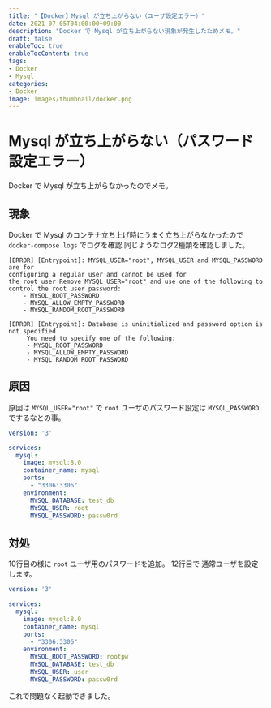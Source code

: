```yaml
---
title: "【Docker】Mysql が立ち上がらない（ユーザ設定エラー）"
date: 2021-07-05T04:00:00+09:00
description: "Docker で Mysql が立ち上がらない現象が発生したためメモ。"
draft: false
enableToc: true
enableTocContent: true
tags: 
- Docker
- Mysql
categories: 
- Docker
image: images/thumbnail/docker.png
---
```


# Mysql が立ち上がらない（パスワード設定エラー）
Docker で Mysql が立ち上がらなかったのでメモ。

## 現象
Docker で Mysql のコンテナ立ち上げ時にうまく立ち上がらなかったので `docker-compose logs` でログを確認
同じようなログ2種類を確認しました。

``` 
[ERROR] [Entrypoint]: MYSQL_USER="root", MYSQL_USER and MYSQL_PASSWORD are for 
configuring a regular user and cannot be used for 
the root user Remove MYSQL_USER="root" and use one of the following to control the root user password:
    - MYSQL_ROOT_PASSWORD
    - MYSQL_ALLOW_EMPTY_PASSWORD
    - MYSQL_RANDOM_ROOT_PASSWORD
```

``` 
[ERROR] [Entrypoint]: Database is uninitialized and password option is not specified
     You need to specify one of the following:
     - MYSQL_ROOT_PASSWORD
     - MYSQL_ALLOW_EMPTY_PASSWORD
     - MYSQL_RANDOM_ROOT_PASSWORD
```

## 原因
原因は `MYSQL_USER="root"` で `root` ユーザのパスワード設定は `MYSQL_PASSWORD` でするなとの事。
``` yml:docker-compose.yml
version: '3'

services:
  mysql:
    image: mysql:8.0
    container_name: mysql
    ports:
      - "3306:3306"
    environment:
      MYSQL_DATABASE: test_db
      MYSQL_USER: root
      MYSQL_PASSWORD: passw0rd
```

## 対処
10行目の様に `root` ユーザ用のパスワードを追加。
12行目で 通常ユーザを設定します。
``` yml:docker-compose.yml {linenos=table, hl_lines=[10,12]}
version: '3'

services:
  mysql:
    image: mysql:8.0
    container_name: mysql
    ports:
      - "3306:3306"
    environment:
      MYSQL_ROOT_PASSWORD: rootpw
      MYSQL_DATABASE: test_db
      MYSQL_USER: user
      MYSQL_PASSWORD: passw0rd
```

これで問題なく起動できました。